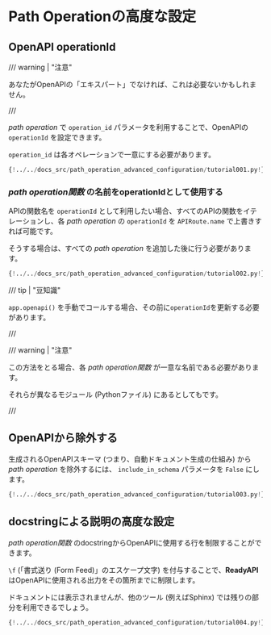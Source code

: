 # Path Operationの高度な設定

## OpenAPI operationId

/// warning | "注意"

あなたがOpenAPIの「エキスパート」でなければ、これは必要ないかもしれません。

///

*path operation* で `operation_id` パラメータを利用することで、OpenAPIの `operationId` を設定できます。

`operation_id` は各オペレーションで一意にする必要があります。

```Python hl_lines="6"
{!../../docs_src/path_operation_advanced_configuration/tutorial001.py!}
```

### *path operation関数* の名前をoperationIdとして使用する

APIの関数名を `operationId` として利用したい場合、すべてのAPIの関数をイテレーションし、各 *path operation* の `operationId` を `APIRoute.name` で上書きすれば可能です。

そうする場合は、すべての *path operation* を追加した後に行う必要があります。

```Python hl_lines="2  12-21  24"
{!../../docs_src/path_operation_advanced_configuration/tutorial002.py!}
```

/// tip | "豆知識"

`app.openapi()` を手動でコールする場合、その前に`operationId`を更新する必要があります。

///

/// warning | "注意"

この方法をとる場合、各 *path operation関数* が一意な名前である必要があります。

それらが異なるモジュール (Pythonファイル) にあるとしてもです。

///

## OpenAPIから除外する

生成されるOpenAPIスキーマ (つまり、自動ドキュメント生成の仕組み) から *path operation* を除外するには、 `include_in_schema` パラメータを `False` にします。

```Python hl_lines="6"
{!../../docs_src/path_operation_advanced_configuration/tutorial003.py!}
```

## docstringによる説明の高度な設定

*path operation関数* のdocstringからOpenAPIに使用する行を制限することができます。

`\f` (「書式送り (Form Feed)」のエスケープ文字) を付与することで、**ReadyAPI** はOpenAPIに使用される出力をその箇所までに制限します。

ドキュメントには表示されませんが、他のツール (例えばSphinx) では残りの部分を利用できるでしょう。

```Python hl_lines="19-29"
{!../../docs_src/path_operation_advanced_configuration/tutorial004.py!}
```
